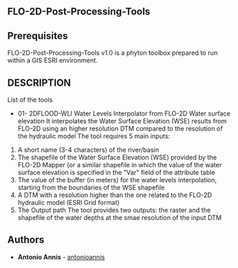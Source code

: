 ## FLO-2D-Post-Processing-Tools

## Prerequisites
FLO-2D-Post-Processing-Tools v1.0 is a phyton toolbox prepared to run within a GIS ESRI environment.

## DESCRIPTION
List of the tools
 -  01- 2DFLOOD-WLI
Water Levels Interpolator from FLO-2D Water surface elevation
It interpolates the Water Surface Elevation (WSE) results from FLO-2D
using an higher resolution DTM compared to the  resolution of the hydraulic model
The tool requires 5 main inputs:
1. A short name (3-4 characters) of the river/basin
2. The shapefile of the Water Surface Elevation (WSE) provided by the FLO-2D Mapper (or a similar shapefile in which the value of the water surface elevation is specified in the "Var" field of the attribute table
3. The value of the buffer (in meters) for the water levels interpolation, starting from the boundaries of the WSE shapefile
4. A DTM with a resolution higher than the one related to the FLO-2D hydraulic model (ESRI Grid format)
5. The Output path
The tool provides two outputs: the raster and the shapefile of the water depths at the smae resolution of the input DTM

## Authors
* **Antonio Annis**  - [antonioannis](https://github.com/antonioannis)
